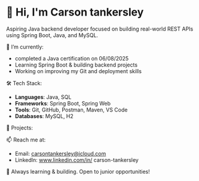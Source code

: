 # 👋 Hi, I'm Carson tankersley

Aspiring Java backend developer focused on building real-world REST APIs using Spring Boot, Java, and MySQL.

🔭 I’m currently:
- completed a Java certification on 06/08/2025
- Learning Spring Boot & building backend projects
- Working on improving my Git and deployment skills

🛠 Tech Stack:
- **Languages**: Java, SQL
- **Frameworks**: Spring Boot, Spring Web
- **Tools**: Git, GitHub, Postman, Maven, VS Code
- **Databases**: MySQL, H2

📌 Projects:


📫 Reach me at:
- Email: carsontankersley@icloud.com
- LinkedIn: www.linkedin.com/in/
carson-tankersley

🌱 Always learning & building. Open to junior opportunities!


<!--
**GhostyBoy00/GhostyBoy00** is a ✨ _special_ ✨ repository because its `README.md` (this file) appears on your GitHub profile.

Here are some ideas to get you started:

- 🔭 I’m currently working on ...
- 🌱 I’m currently learning ...
- 👯 I’m looking to collaborate on ...
- 🤔 I’m looking for help with ...
- 💬 Ask me about ...
- 📫 How to reach me: ...
- 😄 Pronouns: ...
- ⚡ Fun fact: ...
-->
